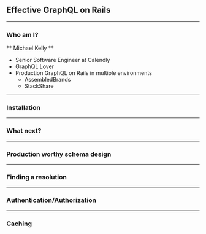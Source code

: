 ## Effective GraphQL on Rails

---
### Who am I?

** Michael Kelly **
- Senior Software Engineer at Calendly
- GraphQL Lover
- Production GraphQL on Rails in multiple environments
  - AssembledBrands
  - StackShare

---
### Installation

---
### What next?

---
### Production worthy schema design

---
### Finding a resolution

---
### Authentication/Authorization

---
### Caching

